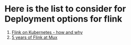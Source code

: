 # Here is the list to consider for Deployment options for flink

1. [Flink on Kubernetes - how and why](https://getindata.com/blog/flink-on-kubernetes-how-and-why/)
2. [5 years of Flink at Mux](https://mux.com/blog/5-years-of-flink-at-mux/)

